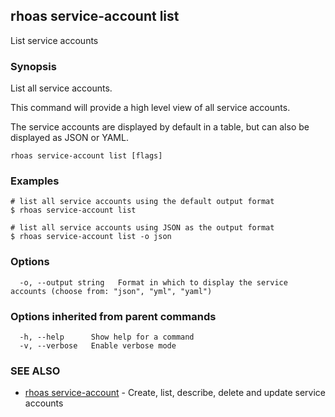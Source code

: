 ## rhoas service-account list

List service accounts

### Synopsis

List all service accounts.

This command will provide a high level view of all service accounts.

The service accounts are displayed by default in a table, but can also be
displayed as JSON or YAML.


```
rhoas service-account list [flags]
```

### Examples

```
# list all service accounts using the default output format
$ rhoas service-account list

# list all service accounts using JSON as the output format
$ rhoas service-account list -o json

```

### Options

```
  -o, --output string   Format in which to display the service accounts (choose from: "json", "yml", "yaml")
```

### Options inherited from parent commands

```
  -h, --help      Show help for a command
  -v, --verbose   Enable verbose mode
```

### SEE ALSO

* [rhoas service-account](rhoas_service-account.md)	 - Create, list, describe, delete and update service accounts

